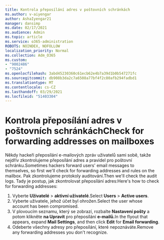 ```yaml
---
title: Kontrola přeposílání adres v poštovních schránkách
ms.author: v-aiyengar
author: AshaIyengar21
manager: dansimp
ms.date: 02/17/2021
ms.audience: Admin
ms.topic: article
ms.service: o365-administration
ROBOTS: NOINDEX, NOFOLLOW
localization_priority: Normal
ms.collection: Adm_O365
ms.custom:
- "9002486"
- "7524"
ms.openlocfilehash: 3abd45230360c61ecb62e4b7a39d1b0b547271fc
ms.sourcegitcommit: db908b3da2c7a6508a77bf4f2c80afb294fadbd1
ms.translationtype: MT
ms.contentlocale: cs-CZ
ms.lasthandoff: 03/29/2021
ms.locfileid: "51403304"
---
```

# <a name="check-for-forwarding-addresses-on-mailboxes"></a><span data-ttu-id="68b83-102">Kontrola přeposílání adres v poštovních schránkách</span><span class="sxs-lookup"><span data-stu-id="68b83-102">Check for forwarding addresses on mailboxes</span></span>

<span data-ttu-id="68b83-103">Někdy hackeři přeposílání e-mailových zpráv uživatelů sami sobě, takže nejdřív zkontrolujeme přeposílání adres a pravidel pro poštovní schránku.</span><span class="sxs-lookup"><span data-stu-id="68b83-103">Sometimes hackers forward users' email messages to themselves, so first we'll check for forwarding addresses and rules on the mailbox.</span></span> <span data-ttu-id="68b83-104">Pak zkontrolujeme protokoly auditování.</span><span class="sxs-lookup"><span data-stu-id="68b83-104">Then we'll check the audit logs.</span></span> <span data-ttu-id="68b83-105">Tady je postup, jak zkontrolovat přeposílání adres:</span><span class="sxs-lookup"><span data-stu-id="68b83-105">Here's how to check for forwarding addresses:</span></span>

1. <span data-ttu-id="68b83-106">Vyberte **Uživatelé**  >  **aktivní uživatelé**.</span><span class="sxs-lookup"><span data-stu-id="68b83-106">Select **Users** > **Active users**.</span></span>
1. <span data-ttu-id="68b83-107">Vyberte uživatele, jehož účet byl ohrožen.</span><span class="sxs-lookup"><span data-stu-id="68b83-107">Select the user whose account has been compromised.</span></span>
1. <span data-ttu-id="68b83-108">V plovoucím seznamu, který se zobrazí, rozbalte **Nastavení pošty** a potom klikněte **na Upravit** pro přeposílání **e-mailů.**</span><span class="sxs-lookup"><span data-stu-id="68b83-108">In the flyout that appears, expand **Mail Settings**, and then click **Edit** for **Email forwarding**.</span></span>
1. <span data-ttu-id="68b83-109">Odeberte všechny adresy pro přeposílání, které nepoznáváte.</span><span class="sxs-lookup"><span data-stu-id="68b83-109">Remove any forwarding addresses you don't recognize.</span></span>